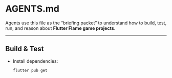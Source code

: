 # AGENTS.md

Agents use this file as the “briefing packet” to understand how to build, test, run, and reason about **Flutter Flame game projects**.

---

## Build & Test

- Install dependencies:
  ```bash
  flutter pub get
